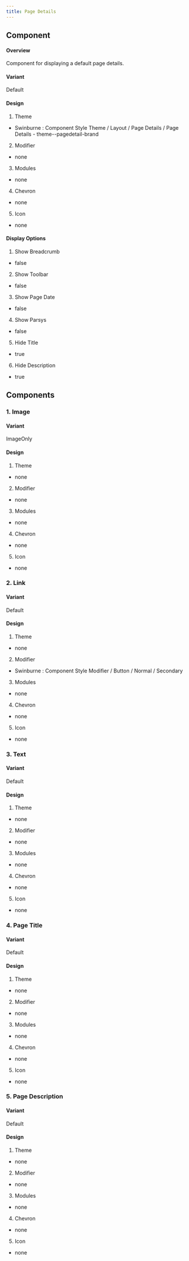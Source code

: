 ```yaml
---
title: Page Details
---
```

## Component
#### Overview
  Component for displaying a default page details.
#### Variant
  Default
#### Design
1. Theme
 * Swinburne : Component Style Theme / Layout / Page Details / Page Details - theme--pagedetail-brand
2. Modifier
 * none
3. Modules
 * none
4. Chevron
 * none
5. Icon
 * none
#### Display Options
1. Show Breadcrumb
 * false
2. Show Toolbar
 * false
3. Show Page Date
 * false
4. Show Parsys
 * false
5. Hide Title
 * true
6. Hide Description
 * true
 
## Components
### 1. Image
#### Variant
  ImageOnly
#### Design
1. Theme
 * none
2. Modifier
 * none
3. Modules
 * none
4. Chevron
 * none
5. Icon
 * none
 
### 2. Link
#### Variant
  Default
#### Design
1. Theme
 * none
2. Modifier
 * Swinburne : Component Style Modifier / Button / Normal / Secondary
3. Modules
 * none
4. Chevron
 * none
5. Icon
 * none
 
### 3. Text
#### Variant
  Default
#### Design
1. Theme
 * none
2. Modifier
 * none
3. Modules
 * none
4. Chevron
 * none
5. Icon
 * none
 
 ### 4. Page Title
 #### Variant
   Default
 #### Design
 1. Theme
  * none
 2. Modifier
  * none
 3. Modules
  * none
 4. Chevron
  * none
 5. Icon
  * none
  
 ### 5. Page Description
 #### Variant
   Default
 #### Design
 1. Theme
  * none
 2. Modifier
  * none
 3. Modules
  * none
 4. Chevron
  * none
 5. Icon
  * none

